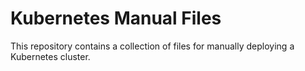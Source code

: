 # Kubernetes Manual Files
This repository contains a collection of files for manually deploying a Kubernetes cluster.